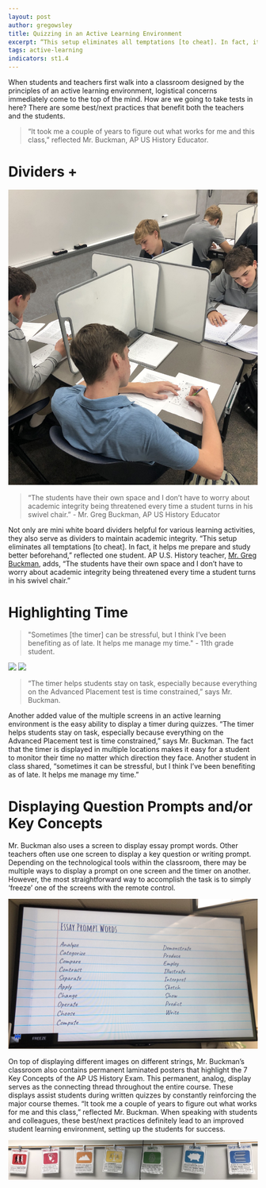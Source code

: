 ```yaml
---
layout: post
author: gregowsley
title: Quizzing in an Active Learning Environment
excerpt: “This setup eliminates all temptations [to cheat]. In fact, it helps me prepare and study better beforehand,” said one student.
tags: active-learning
indicators: st1.4
---
```


When students and teachers first walk into a classroom designed by the principles of an active learning environment, logistical concerns immediately come to the top of the mind. How are we going to take tests in here? There are some best/next practices that benefit both the teachers and the students.

<blockquote>“It took me a couple of years to figure out what works for me and this class,” reflected Mr. Buckman, AP US History Educator.</blockquote>

# Dividers +

<div class="flex-wrapper">
  <img src="/img/QuizzingPlusSign.jpg">
</div>

<blockquote>“The students have their own space and I don’t have to worry about academic integrity being threatened every time a student turns in his swivel chair.” - Mr. Greg Buckman, AP US History Educator</blockquote>

Not only are mini white board dividers helpful for various learning activities, they also serve as dividers to maintain academic integrity. “This setup eliminates all temptations [to cheat]. In fact, it helps me prepare and study better beforehand,” reflected one student. AP U.S. History teacher, [Mr. Greg Buckman](https://www.rockhursths.edu/curriculum-detail?fromId=275451&LevelNum=1736&DepartmentId=30080), adds, “The students have their own space and I don’t have to worry about academic integrity being threatened every time a student turns in his swivel chair.”

# Highlighting Time

<blockquote>"Sometimes [the timer] can be stressful, but I think I’ve been benefiting as of late. It helps me manage my time." - 11th grade student. </blockquote>

<div class="flex-wrapper">
    <img src="{{ site.baseurl }}/img/QuizzingTime1.jpg">
    <img src="{{ site.baseurl }}/img/QuizzingTime2.jpg">
</div>

<blockquote>“The timer helps students stay on task, especially because everything on the Advanced Placement test is time constrained,” says Mr. Buckman.</blockquote>

Another added value of the multiple screens in an active learning environment is the easy ability to display a timer during quizzes. “The timer helps students stay on task, especially because everything on the Advanced Placement test is time constrained,” says Mr. Buckman. The fact that the timer is displayed in multiple locations makes it easy for a student to monitor their time no matter which direction they face. Another student in class shared, “sometimes it can be stressful, but I think I’ve been benefiting as of late. It helps me manage my time.”

# Displaying Question Prompts and/or Key Concepts

Mr. Buckman also uses a screen to display essay prompt words. Other teachers often use one screen to display a key question or writing prompt. Depending on the technological tools within the classroom, there may be multiple ways to display a prompt on one screen and the timer on another. However, the most straightforward way to accomplish the task is to simply ‘freeze’ one of the screens with the remote control. 

<div class="flex-wrapper">
  <img src="/img/QuizzingEssayPromptWords.jpg">
</div>

On top of displaying different images on different strings, Mr. Buckman’s classroom also contains permanent laminated posters that highlight the 7 Key Concepts of the AP US History Exam. This permanent, analog, display serves as the connecting thread throughout the entire course. These displays assist students during written quizzes by constantly reinforcing the major course themes. “It took me a couple of years to figure out what works for me and this class,” reflected Mr. Buckman. When speaking with students and colleagues, these best/next practices definitely lead to an improved student learning environment, setting up the students for success.

<div class="flex-wrapper">
  <img src="/img/QuizzingCourseThemes.jpg">
</div>

